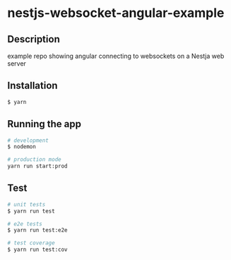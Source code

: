 # nestjs-websocket-angular-example

## Description

example repo showing angular connecting to websockets on a Nestja web server

## Installation

```bash
$ yarn
```

## Running the app

```bash
# development
$ nodemon

# production mode
yarn run start:prod
```

## Test

```bash
# unit tests
$ yarn run test

# e2e tests
$ yarn run test:e2e

# test coverage
$ yarn run test:cov
```

